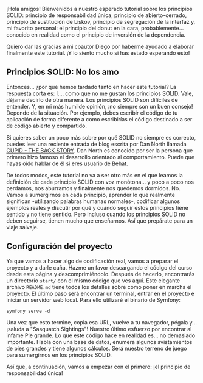 ¡Hola amigos! Bienvenidos a nuestro esperado tutorial sobre los principios SOLID: principio de responsabilidad única, principio de abierto-cerrado, principio de sustitución de Liskov, principio de segregación de la interfaz y, mi favorito personal: el principio del donut en la cara, probablemente... conocido en realidad como el principio de inversión de la dependencia.

Quiero dar las gracias a mi coautor Diego por haberme ayudado a elaborar finalmente este tutorial. ¡Y lo siento mucho si has estado esperando esto!

## Principios SOLID: No los amo

Entonces... ¿por qué hemos tardado tanto en hacer este tutorial? La respuesta corta es: I.... como que no me gustan los principios SOLID. Vale, déjame decirlo de otra manera. Los principios SOLID son difíciles de entender. Y, en mi más humilde opinión, ¡no siempre son un buen consejo! Depende de la situación. Por ejemplo, debes escribir el código de tu aplicación de forma diferente a como escribirías el código destinado a ser de código abierto y compartido.

Si quieres saber un poco más sobre por qué SOLID no siempre es correcto, puedes leer una reciente entrada de blog escrita por Dan North llamada [CUPID - THE BACK STORY](https://dannorth.net/2021/03/16/cupid-the-back-story/). Dan North es conocido por ser la persona que primero hizo famoso el desarrollo orientado al comportamiento. Puede que hayas oído hablar de él si eres usuario de Behat.

De todos modos, este tutorial no va a ser otro más en el que leamos la definición de cada principio SOLID con voz monótona... y poco a poco nos perdamos, nos aburramos y finalmente nos quedemos dormidos. No. Vamos a sumergirnos en cada principio, aprender lo que realmente significan -utilizando palabras humanas normales-, codificar algunos ejemplos reales y discutir por qué y cuándo seguir estos principios tiene sentido y no tiene sentido. Pero incluso cuando los principios SOLID no deben seguirse, tienen mucho que enseñarnos. Así que prepárate para un viaje salvaje.

## Configuración del proyecto

Ya que vamos a hacer algo de codificación real, vamos a preparar el proyecto y a darle caña. Hazme un favor descargando el código del curso desde esta página y descomprimiéndolo. Después de hacerlo, encontrarás un directorio `start/` con el mismo código que ves aquí. Este elegante archivo `README.md` tiene todos los detalles sobre cómo poner en marcha el proyecto. El último paso será encontrar un terminal, entrar en el proyecto e iniciar un servidor web local. Para ello utilizaré el binario de Symfony:

```terminal
symfony serve -d
```

Una vez que esto termine, copia esa URL, vuelve a tu navegador, pégala y... ¡saluda a "Sasquatch Sightings"! Nuestro último esfuerzo por encontrar al infame Pie grande. Lo que este código hace en realidad es... no demasiado importante. Habla con una base de datos, enumera algunos avistamientos de pies grandes y tiene algunos cálculos. Será nuestro terreno de juego para sumergirnos en los principios SOLID.

Así que, a continuación, vamos a empezar con el primero: ¡el principio de responsabilidad única!
